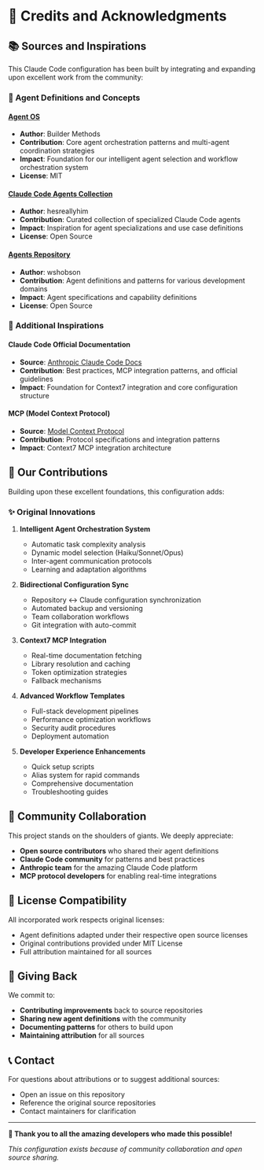 # 🙏 Credits and Acknowledgments

## 📚 Sources and Inspirations

This Claude Code configuration has been built by integrating and expanding upon excellent work from the community:

### 🤖 Agent Definitions and Concepts

#### [Agent OS](https://github.com/buildermethods/agent-os)
- **Author**: Builder Methods
- **Contribution**: Core agent orchestration patterns and multi-agent coordination strategies
- **Impact**: Foundation for our intelligent agent selection and workflow orchestration system
- **License**: MIT

#### [Claude Code Agents Collection](https://github.com/hesreallyhim/awesome-claude-code-agents) 
- **Author**: hesreallyhim
- **Contribution**: Curated collection of specialized Claude Code agents
- **Impact**: Inspiration for agent specializations and use case definitions
- **License**: Open Source

#### [Agents Repository](https://github.com/wshobson/agents)
- **Author**: wshobson  
- **Contribution**: Agent definitions and patterns for various development domains
- **Impact**: Agent specifications and capability definitions
- **License**: Open Source

### 🔧 Additional Inspirations

#### Claude Code Official Documentation
- **Source**: [Anthropic Claude Code Docs](https://docs.anthropic.com/claude-code)
- **Contribution**: Best practices, MCP integration patterns, and official guidelines
- **Impact**: Foundation for Context7 integration and core configuration structure

#### MCP (Model Context Protocol)
- **Source**: [Model Context Protocol](https://modelcontextprotocol.io)
- **Contribution**: Protocol specifications and integration patterns
- **Impact**: Context7 MCP integration architecture

## 🎯 Our Contributions

Building upon these excellent foundations, this configuration adds:

### ✨ Original Innovations

1. **Intelligent Agent Orchestration System**
   - Automatic task complexity analysis
   - Dynamic model selection (Haiku/Sonnet/Opus)
   - Inter-agent communication protocols
   - Learning and adaptation algorithms

2. **Bidirectional Configuration Sync**
   - Repository ↔ Claude configuration synchronization
   - Automated backup and versioning
   - Team collaboration workflows
   - Git integration with auto-commit

3. **Context7 MCP Integration**
   - Real-time documentation fetching
   - Library resolution and caching
   - Token optimization strategies
   - Fallback mechanisms

4. **Advanced Workflow Templates**
   - Full-stack development pipelines
   - Performance optimization workflows
   - Security audit procedures
   - Deployment automation

5. **Developer Experience Enhancements**
   - Quick setup scripts
   - Alias system for rapid commands
   - Comprehensive documentation
   - Troubleshooting guides

## 🤝 Community Collaboration

This project stands on the shoulders of giants. We deeply appreciate:

- **Open source contributors** who shared their agent definitions
- **Claude Code community** for patterns and best practices  
- **Anthropic team** for the amazing Claude Code platform
- **MCP protocol developers** for enabling real-time integrations

## 📄 License Compatibility

All incorporated work respects original licenses:
- Agent definitions adapted under their respective open source licenses
- Original contributions provided under MIT License
- Full attribution maintained for all sources

## 🔄 Giving Back

We commit to:
- **Contributing improvements** back to source repositories
- **Sharing new agent definitions** with the community
- **Documenting patterns** for others to build upon
- **Maintaining attribution** for all sources

## 📞 Contact

For questions about attributions or to suggest additional sources:
- Open an issue on this repository
- Reference the original source repositories
- Contact maintainers for clarification

---

**🌟 Thank you to all the amazing developers who made this possible!**

*This configuration exists because of community collaboration and open source sharing.*